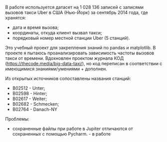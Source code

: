 В работе используется датасет на 1 028 136 записей с записями вызовов такси Uber в США (Нью-Йорк) за сентябрь 2014 года, где хранятся:
- дата и время вызова;
- координаты, откуда клиент вызвал такси;
- порядковый номер местной станции Uber (5 станций).

Это учебный проект для закрепления знаний по pandas и matplotlib.
В проекте я пытаюсь проанализировать зависимость частоты вызовов такси от времени.
Вдохновлен проектом журнала КОД (https://thecode.media/big-data-taxi/), но код переписан в соответствии с имеющимися знаниями/умениями + дополнен.


Из открытых источников сопоставлены названия станций:
- B02512 - Unter;
- B02598 - Hinter;
- B02617 - Weiter;
- B02682 - Schmecken;
- B02764 - Danach-NY


Проблемы:
- сохраненные файлы при работе в Jupiter отличаются от сохраненных с помощью Pycharm. - в работе
